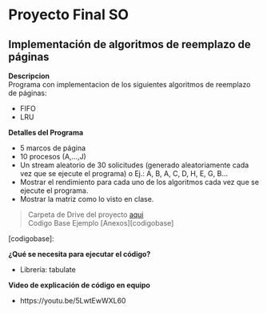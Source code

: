 # Proyecto Final SO
## Implementación de algoritmos de reemplazo de páginas
<b>Descripcion</b> <br>
Programa con implementacion de los siguientes algoritmos de reemplazo de páginas:
<ul>
  <li>FIFO </li>
  <li>LRU </li>
</ul>

<b>Detalles del Programa</b> <br>
<ul>
  <li>5 marcos de página </li>
  <li>10 procesos (A,…,J) </li>
  <li>Un stream aleatorio de 30 solicitudes (generado aleatoriamente cada vez que se ejecute el programa)
o	Ej.: A, B, A, C, D, H, E, G, B… </li>
  <li>Mostrar el rendimiento para cada uno de los algoritmos cada vez que se ejecute el programa. </li>
  <li>Mostrar la matriz como lo visto en clase. </li>
</ul>

> Carpeta de Drive del proyecto [aqui][drive1]<br>
> Codigo Base Ejemplo [Anexos][codigobase]

[drive1]: https://drive.google.com/drive/folders/1PNFy0lgE0JTNaX9VzdxEaNCQb_DLrDY2?usp=sharing
[codigobase]: 

<b>¿Qué se necesita para ejecutar el código?</b> <br>
<ul>
  <li>Librería: tabulate </li>
</ul>

<b> Video de explicación de código en equipo</b> <br>
<ul>
  <li>https://youtu.be/5LwtEwWXL60 </li>
</ul>